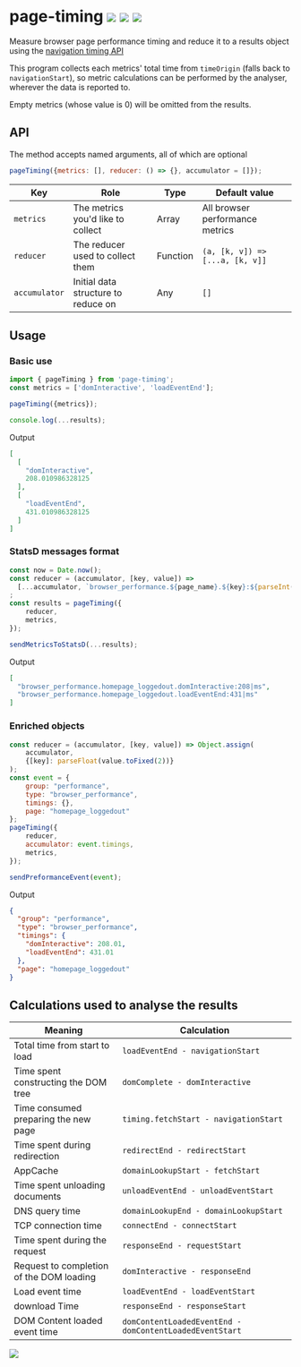 # page-timing [![](https://img.shields.io/npm/v/page-timing.svg)](https://www.npmjs.com/package/page-timing) [![](https://img.shields.io/badge/source--000000.svg?logo=github&style=social)](https://github.com/fiverr/page-timing) [![](https://circleci.com/gh/fiverr/page-timing.svg?style=svg)](https://circleci.com/gh/fiverr/page-timing)

Measure browser page performance timing and reduce it to a results object using the [navigation timing API](https://www.w3.org/TR/navigation-timing/)

This program collects each metrics' total time from `timeOrigin` (falls back to `navigationStart`), so metric calculations can be performed by the analyser, wherever the data is reported to.

Empty metrics (whose value is 0) will be omitted from the results.

## API
The method accepts named arguments, all of which are optional

```js
pageTiming({metrics: [], reducer: () => {}, accumulator = []});
```

| Key | Role | Type | Default value
| - | - | - | -
| `metrics` | The metrics you'd like to collect | Array | All browser performance metrics
| `reducer` | The reducer used to collect them | Function | `(a, [k, v]) => [...a, [k, v]]`
| `accumulator` | Initial data structure to reduce on | Any | `[]`

## Usage

### Basic use
```js
import { pageTiming } from 'page-timing';
const metrics = ['domInteractive', 'loadEventEnd'];

pageTiming({metrics});

console.log(...results);
```
Output
```json
[
  [
    "domInteractive",
    208.010986328125
  ],
  [
    "loadEventEnd",
    431.010986328125
  ]
]
```

### StatsD messages format
```js
const now = Date.now();
const reducer = (accumulator, [key, value]) =>
  [...accumulator, `browser_performance.${page_name}.${key}:${parseInt(value)}|ms`]
;
const results = pageTiming({
    reducer,
    metrics,
});

sendMetricsToStatsD(...results);
```
Output
```json
[
  "browser_performance.homepage_loggedout.domInteractive:208|ms",
  "browser_performance.homepage_loggedout.loadEventEnd:431|ms"
]
```

### Enriched objects
```js
const reducer = (accumulator, [key, value]) => Object.assign(
    accumulator,
    {[key]: parseFloat(value.toFixed(2))}
);
const event = {
    group: "performance",
    type: "browser_performance",
    timings: {},
    page: "homepage_loggedout"
};
pageTiming({
    reducer,
    accumulator: event.timings,
    metrics,
});

sendPreformanceEvent(event);
```
Output
```json
{
  "group": "performance",
  "type": "browser_performance",
  "timings": {
    "domInteractive": 208.01,
    "loadEventEnd": 431.01
  },
  "page": "homepage_loggedout"
}
```
## Calculations used to analyse the results

| Meaning | Calculation
| - | -
| Total time from start to load | `loadEventEnd - navigationStart`
| Time spent constructing the DOM tree | `domComplete - domInteractive`
| Time consumed preparing the new page | `timing.fetchStart - navigationStart`
| Time spent during redirection | `redirectEnd - redirectStart`
| AppCache | `domainLookupStart - fetchStart`
| Time spent unloading documents | `unloadEventEnd - unloadEventStart`
| DNS query time | `domainLookupEnd - domainLookupStart`
| TCP connection time | `connectEnd - connectStart`
| Time spent during the request | `responseEnd - requestStart`
| Request to completion of the DOM loading | `domInteractive - responseEnd`
| Load event time | `loadEventEnd - loadEventStart`
| download Time | `responseEnd - responseStart`
| DOM Content loaded event time | `domContentLoadedEventEnd - domContentLoadedEventStart`

![](https://www.w3.org/TR/navigation-timing/timing-overview.png)
